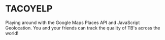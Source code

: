 # TACOYELP

Playing around with the Google Maps Places API and JavaScript Geolocation.
You and your friends can track the quality of TB's across the world!
